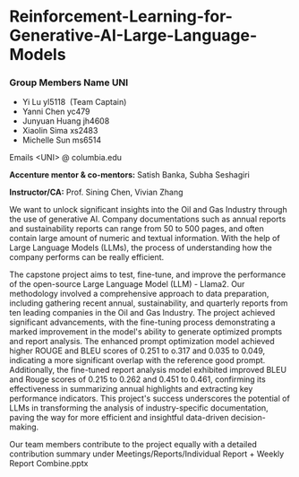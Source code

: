 # Reinforcement-Learning-for-Generative-AI-Large-Language-Models

### Group Members Name UNI

- Yi Lu yl5118  (Team Captain)
- Yanni Chen yc479 
- Junyuan Huang jh4608  
- Xiaolin Sima xs2483
- Michelle Sun ms6514

Emails  &lt;UNI&gt; @ columbia.edu

**Accenture mentor & co-mentors:** Satish Banka, Subha Seshagiri

**Instructor/CA:** Prof. Sining Chen, Vivian Zhang

We want to unlock significant insights into the Oil and Gas Industry through the use of generative AI. Company documentations such as annual reports and sustainability reports can range from 50 to 500 pages, and often contain large amount of numeric and textual information. With the help of Large Language Models (LLMs), the process of understanding how the company performs can be really efficient. 

The capstone project aims to test, fine-tune, and improve the performance of the open-source Large Language Model (LLM) - Llama2. Our methodology involved a comprehensive approach to data preparation, including gathering recent annual, sustainability, and quarterly reports from ten leading companies in the Oil and Gas Industry. The project achieved significant advancements, with the fine-tuning process demonstrating a marked improvement in the model's ability to generate optimized prompts and report analysis. The enhanced prompt optimization model achieved higher ROUGE and BLEU scores of 0.251 to o.317 and 0.035 to 0.049, indicating a more significant overlap with the reference good prompt. Additionally, the fine-tuned report analysis model exhibited improved BLEU and Rouge scores of 0.215 to 0.262 and 0.451 to 0.461, confirming its effectiveness in summarizing annual highlights and extracting key performance indicators. This project's success underscores the potential of LLMs in transforming the analysis of industry-specific documentation, paving the way for more efficient and insightful data-driven decision-making.

Our team members contribute to the project equally with a detailed contribution summary under Meetings/Reports/Individual Report + Weekly Report Combine.pptx


